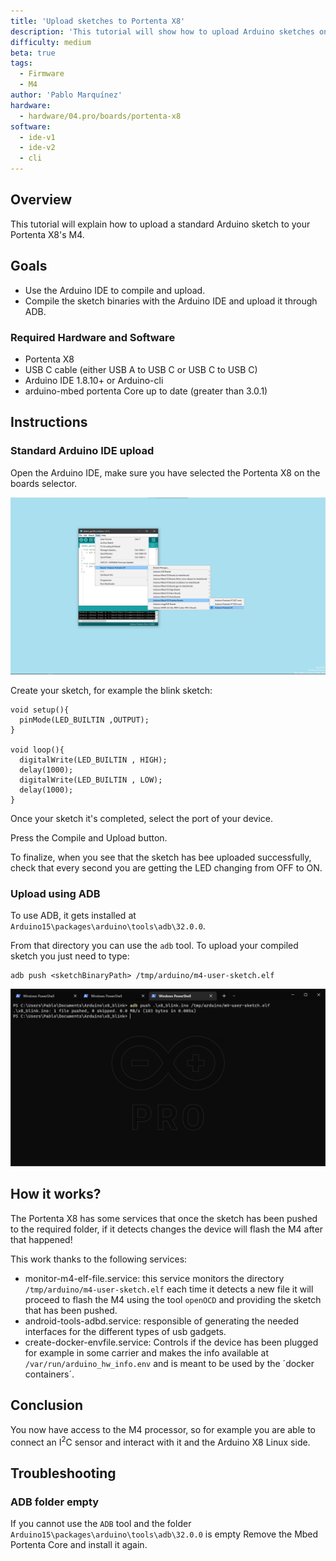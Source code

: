 ```yaml
---
title: 'Upload sketches to Portenta X8'
description: 'This tutorial will show how to upload Arduino sketches on the M4 processor'
difficulty: medium
beta: true
tags:
  - Firmware
  - M4
author: 'Pablo Marquínez'
hardware:
  - hardware/04.pro/boards/portenta-x8
software:
  - ide-v1
  - ide-v2
  - cli
---
```


## Overview
This tutorial will explain how to upload a standard Arduino sketch to your Portenta X8's M4.

## Goals
- Use the Arduino IDE to compile and upload.
- Compile the sketch binaries with the Arduino IDE and upload it through ADB.

### Required Hardware and Software
- Portenta X8
- USB C cable (either USB A to USB C or USB C to USB C)
- Arduino IDE 1.8.10+ or Arduino-cli
- arduino-mbed portenta Core up to date (greater than 3.0.1)

## Instructions

### Standard Arduino IDE upload
Open the Arduino IDE, make sure you have selected the Portenta X8 on the boards selector.

![IDE board selector](assets/x8-board-manager.png)

Create your sketch, for example the blink sketch:
```arduino
void setup(){
  pinMode(LED_BUILTIN ,OUTPUT);
}

void loop(){
  digitalWrite(LED_BUILTIN , HIGH);
  delay(1000);
  digitalWrite(LED_BUILTIN , LOW);
  delay(1000);
}
```

Once your sketch it's completed, select the port of your device.

Press the Compile and Upload button.

To finalize, when you see that the sketch has bee uploaded successfully, check that every second you are getting the LED changing from OFF to ON.

### Upload using ADB

To use ADB, it gets installed at `Arduino15\packages\arduino\tools\adb\32.0.0`.

From that directory you can use the `adb` tool. To upload your compiled sketch you just need to type:
```
adb push <sketchBinaryPath> /tmp/arduino/m4-user-sketch.elf
```

![ADB upload with a terminal](assets/x8-terminal-ADB-push.png)

## How it works?
The Portenta X8 has some services that once the sketch has been pushed to the required folder, if it detects changes the device will flash the M4 after that happened!

This work thanks to the following services:
* monitor-m4-elf-file.service: this service monitors the directory `/tmp/arduino/m4-user-sketch.elf` each time it detects a new file it will proceed to flash the M4 using the tool `openOCD` and providing the sketch that has been pushed.
* android-tools-adbd.service: responsible of generating the needed interfaces for the different types of usb gadgets.
* create-docker-envfile.service: Controls if the device has been plugged for example in some carrier and makes the info available at `/var/run/arduino_hw_info.env` and is meant to be used by the ´docker containers´.

## Conclusion
You now have access to the M4 processor, so for example you are able to connect an I<sup>2</sup>C sensor and interact with it and the Arduino X8 Linux side.

## Troubleshooting

### ADB folder empty

If you cannot use the `ADB` tool and the folder `Arduino15\packages\arduino\tools\adb\32.0.0` is empty Remove the Mbed Portenta Core and install it again.